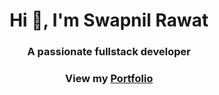 <h1 align="center">Hi 👋, I'm Swapnil Rawat</h1>
<h3 align="center">A passionate fullstack developer</h3>
<h3 align="center">View my <a href="https://www.swapnilr17.github.io/swapnil rawat">Portfolio</a></h3>


